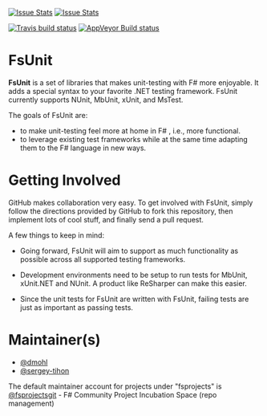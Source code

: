 [![Issue Stats](http://issuestats.com/github/fsprojects/FsUnit/badge/issue)](http://issuestats.com/github/fsprojects/FsUnit)
[![Issue Stats](http://issuestats.com/github/fsprojects/FsUnit/badge/pr)](http://issuestats.com/github/fsprojects/FsUnit)

[![Travis build status](https://travis-ci.org/fsprojects/FsUnit.png)](https://travis-ci.org/fsprojects/FsUnit)
[![AppVeyor Build status](https://ci.appveyor.com/api/projects/status/h0ikrnvnuuk6vn5j?svg=true)](https://ci.appveyor.com/project/sergey-tihon/fsunit)

FsUnit
=======

**FsUnit** is a set of libraries that makes unit-testing with F# more enjoyable. It adds a special syntax to your favorite .NET testing framework.
FsUnit currently supports NUnit, MbUnit, xUnit, and MsTest.

The goals of FsUnit are:

* to make unit-testing feel more at home in F# , i.e., more functional.
* to leverage existing test frameworks while at the same time adapting them to the F# language in new ways.

Getting Involved
================

GitHub makes collaboration very easy. To get involved with FsUnit, simply follow the directions provided by GitHub to
fork this repository, then implement lots of cool stuff, and finally send a pull request.

A few things to keep in mind:

* Going forward, FsUnit will aim to support as much functionality as possible across all supported testing frameworks.

* Development environments need to be setup to run tests for MbUnit, xUnit.NET and NUnit. A product like ReSharper can make this easier.

* Since the unit tests for FsUnit are written with FsUnit, failing tests are just as important as passing tests.  


Maintainer(s)
============

- [@dmohl](https://github.com/dmohl)
- [@sergey-tihon](https://github.com/sergey-tihon)

The default maintainer account for projects under "fsprojects" is [@fsprojectsgit](https://github.com/fsprojectsgit) - F# Community Project Incubation Space (repo management)
